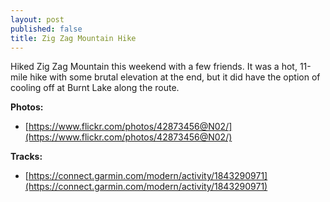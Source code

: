 ```yaml
---
layout: post
published: false
title: Zig Zag Mountain Hike
---
```

Hiked Zig Zag Mountain this weekend with a few friends. It was a hot, 11-mile hike with some brutal elevation at the end, but it did have the option of cooling off at Burnt Lake along the route.

**Photos:**
* [https://www.flickr.com/photos/42873456@N02/](https://www.flickr.com/photos/42873456@N02/)

**Tracks:** 
* [https://connect.garmin.com/modern/activity/1843290971](https://connect.garmin.com/modern/activity/1843290971)
